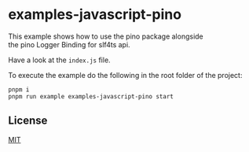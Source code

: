 # examples-javascript-pino

This example shows how to use the pino package alongside  
the pino Logger Binding for slf4ts api.

Have a look at the `index.js` file.

To execute the example do the following in the root folder of the project:

    pnpm i
    pnpm run example examples-javascript-pino start

## License

[MIT](https://www.opensource.org/licenses/mit-license.php)
